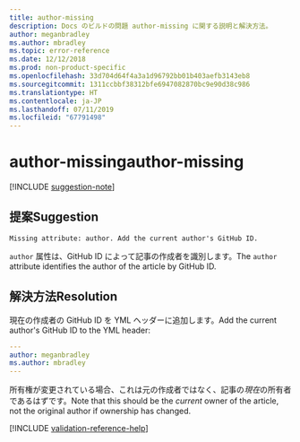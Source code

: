 ```yaml
---
title: author-missing
description: Docs のビルドの問題 author-missing に関する説明と解決方法。
author: meganbradley
ms.author: mbradley
ms.topic: error-reference
ms.date: 12/12/2018
ms.prod: non-product-specific
ms.openlocfilehash: 33d704d64f4a3a1d96792bb01b403aefb3143eb8
ms.sourcegitcommit: 1311ccbbf38312bfe6947082870bc9e90d38c986
ms.translationtype: HT
ms.contentlocale: ja-JP
ms.lasthandoff: 07/11/2019
ms.locfileid: "67791498"
---
```

# <a name="author-missing"></a><span data-ttu-id="6df10-103">author-missing</span><span class="sxs-lookup"><span data-stu-id="6df10-103">author-missing</span></span>

[!INCLUDE [suggestion-note](includes/suggestion-note.md)]

## <a name="suggestion"></a><span data-ttu-id="6df10-104">提案</span><span class="sxs-lookup"><span data-stu-id="6df10-104">Suggestion</span></span>

`Missing attribute: author. Add the current author's GitHub ID.`

<span data-ttu-id="6df10-105">`author` 属性は、GitHub ID によって記事の作成者を識別します。</span><span class="sxs-lookup"><span data-stu-id="6df10-105">The `author` attribute identifies the author of the article by GitHub ID.</span></span> 

## <a name="resolution"></a><span data-ttu-id="6df10-106">解決方法</span><span class="sxs-lookup"><span data-stu-id="6df10-106">Resolution</span></span>

<span data-ttu-id="6df10-107">現在の作成者の GitHub ID を YML ヘッダーに追加します。</span><span class="sxs-lookup"><span data-stu-id="6df10-107">Add the current author's GitHub ID to the YML header:</span></span>

```yml
---
author: meganbradley
ms.author: mbradley
---
```

<span data-ttu-id="6df10-108">所有権が変更されている場合、これは元の作成者ではなく、記事の*現在*の所有者であるはずです。</span><span class="sxs-lookup"><span data-stu-id="6df10-108">Note that this should be the *current* owner of the article, not the original author if ownership has changed.</span></span>

<!--make sure to add this file to your includes folder and verify the path-->
[!INCLUDE [validation-reference-help](includes/validation-reference-help.md)]
